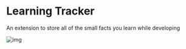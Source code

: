 # Learning Tracker

An extension to store all of the small facts you learn while developing

![img](https://media.giphy.com/media/ELa7ilIN6FCHE8vCoD/giphy.gif)
